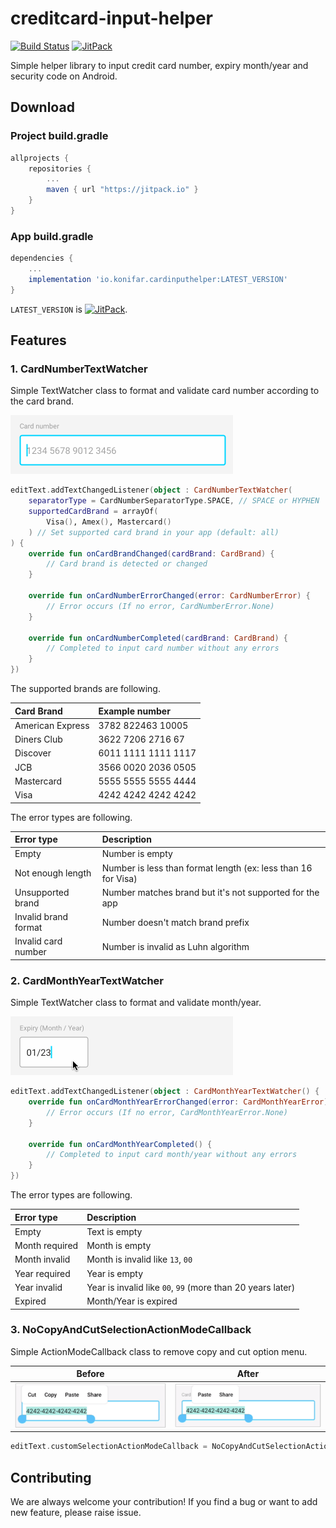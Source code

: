 # creditcard-input-helper

[![Build Status](https://circleci.com/gh/konifar/creditcard-input-helper.svg?style=shield)](https://circleci.com/gh/konifar/creditcard-input-helper/tree/master)
[![JitPack](https://jitpack.io/v/konifar/creditcard-input-helper.svg)](https://jitpack.io/#konifar/creditcard-input-helper)

Simple helper library to input credit card number, expiry month/year and security code on Android.

## Download

### Project build.gradle

```groovy
allprojects {
    repositories {
        ...
        maven { url "https://jitpack.io" }
    }
}
```

### App build.gradle

```groovy
dependencies {
    ...
    implementation 'io.konifar.cardinputhelper:LATEST_VERSION'
}
```

`LATEST_VERSION` is [![JitPack](https://jitpack.io/v/konifar/creditcard-input-helper.svg)](https://jitpack.io/#konifar/creditcard-input-helper).

## Features

### 1. CardNumberTextWatcher

Simple TextWatcher class to format and validate card number according to the card brand.

![number_format.gif](art/number_format.gif)

```kotlin
editText.addTextChangedListener(object : CardNumberTextWatcher(
    separatorType = CardNumberSeparatorType.SPACE, // SPACE or HYPHEN
    supportedCardBrand = arrayOf(
        Visa(), Amex(), Mastercard()
    ) // Set supported card brand in your app (default: all)
) {
    override fun onCardBrandChanged(cardBrand: CardBrand) {
        // Card brand is detected or changed
    }

    override fun onCardNumberErrorChanged(error: CardNumberError) {
        // Error occurs (If no error, CardNumberError.None)
    }

    override fun onCardNumberCompleted(cardBrand: CardBrand) {
        // Completed to input card number without any errors
    }
})
```

The supported brands are following.

Card Brand | Example number
:-- | :--
American Express | 3782 822463 10005
Diners Club | 3622 7206 2716 67
Discover | 6011 1111 1111 1117
JCB | 3566 0020 2036 0505
Mastercard | 5555 5555 5555 4444
Visa | 4242 4242 4242 4242

The error types are following.

Error type | Description
:-- | :--
Empty | Number is empty 
Not enough length | Number is less than format length (ex: less than 16 for Visa)
Unsupported brand | Number matches brand but it's not supported for the app
Invalid brand format | Number doesn't match brand prefix
Invalid card number | Number is invalid as Luhn algorithm

### 2. CardMonthYearTextWatcher

Simple TextWatcher class to format and validate month/year.

![month_year_format.gif](art/month_year_format.gif)

```kotlin
editText.addTextChangedListener(object : CardMonthYearTextWatcher() {
    override fun onCardMonthYearErrorChanged(error: CardMonthYearError) {
        // Error occurs (If no error, CardMonthYearError.None)
    }

    override fun onCardMonthYearCompleted() {
        // Completed to input card month/year without any errors
    }
})
```

The error types are following.

Error type | Description
:-- | :--
Empty | Text is empty 
Month required | Month is empty
Month invalid | Month is invalid like `13`, `00`
Year required | Year is empty
Year invalid | Year is invalid like `00`, `99` (more than 20 years later)
Expired | Month/Year is expired

### 3. NoCopyAndCutSelectionActionModeCallback

Simple ActionModeCallback class to remove copy and cut option menu.

Before | After
:--: | :--:
![option_menu_before.png](art/option_menu_before.png) | ![option_menu_after.png](art/option_menu_after.png)

```kotlin
editText.customSelectionActionModeCallback = NoCopyAndCutSelectionActionModeCallback()
```

## Contributing
We are always welcome your contribution!
If you find a bug or want to add new feature, please raise issue.